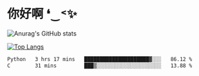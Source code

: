 # 你好啊 ❛‿˂✨

![Anurag's GitHub stats](https://github-readme-stats.vercel.app/api?username=ZombieFly&count_private=true&show_icons=true)

[![Top Langs](https://github-readme-stats.vercel.app/api/top-langs/?username=ZombieFly&layout=compact&count_private=true&hide=Ruby,makefile)](https://github.com/anuraghazra/github-readme-stats)

<!--START_SECTION:waka-->

```txt
Python   3 hrs 17 mins   █████████████████████▓░░░   86.12 %
C        31 mins         ███▒░░░░░░░░░░░░░░░░░░░░░   13.88 %
```

<!--END_SECTION:waka-->

